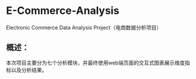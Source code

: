 # E-Commerce-Analysis
Electronic Commerce Data Analysis Project（电商数据分析项目）
## 概述：
本次项目主要分为七个分析模块，并最终使用web端页面的交互式图表展示维度指标以及分析结果。
